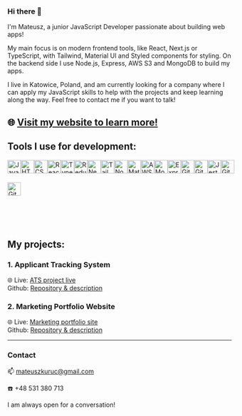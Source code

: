 ### Hi there 👋
I'm Mateusz, a junior JavaScript Developer passionate about building web apps!
<p>My main focus is on modern frontend tools, like React, Next.js or TypeScript, with Tailwind, Material UI and Styled components for styling. On the backend side I use Node.js, Express, AWS S3 and MongoDB to build my apps.</p>
<p>I live in Katowice, Poland, and am currently looking for a company where I can apply my JavaScript skills to help with the projects and keep learning along the way. Feel free to contact me if you want to talk!</p>

🌐 [Visit my website to learn more!](https://www.mateuszkuruc.com)
---
### <h2>Tools I use for development:</h2>

<div style="display: flex;">
  
<img alt="JavaScript" width="30px" style="margin-bottom: 20px" src="https://cdn.jsdelivr.net/gh/devicons/devicon/icons/javascript/javascript-original.svg" />
<img alt="HTML" width="30px" style="margin-bottom: 20px" src="https://cdn.jsdelivr.net/gh/devicons/devicon/icons/html5/html5-original.svg" />    
<img alt="CSS" width="30px" style="margin-bottom: 20px" src="https://cdn.jsdelivr.net/gh/devicons/devicon/icons/css3/css3-original.svg" />     
<img alt="React" width="30px" style="margin-bottom: 20px" src="https://cdn.jsdelivr.net/gh/devicons/devicon/icons/react/react-original.svg" />      
<img alt="TypeScript" width="30px" style="margin-bottom: 20px" src="https://cdn.jsdelivr.net/gh/devicons/devicon/icons/typescript/typescript-original.svg" />    
<img alt="Redux" width="30px" style="margin-bottom: 20px" src="https://cdn.jsdelivr.net/gh/devicons/devicon/icons/redux/redux-original.svg" />    
<img alt="Next.js" width="30px" style="margin-bottom: 20px"  src="https://cdn.jsdelivr.net/gh/devicons/devicon/icons/nextjs/nextjs-original.svg" />     
<img alt="Tailwind" width="30px" style="margin-bottom: 20px" src="https://cdn.jsdelivr.net/gh/devicons/devicon/icons/tailwindcss/tailwindcss-plain.svg" />      
<img alt="Node.js" width="30px" style="margin-bottom: 20px"  src="https://cdn.jsdelivr.net/gh/devicons/devicon/icons/nodejs/nodejs-original.svg" />    
<img alt="Material UI" width="30px" style="margin-bottom: 20px"  src="https://cdn.jsdelivr.net/gh/devicons/devicon/icons/materialui/materialui-original.svg" />
<img alt="AWS" width="30px" style="margin-bottom: 20px" src="https://cdn.jsdelivr.net/gh/devicons/devicon/icons/amazonwebservices/amazonwebservices-plain-wordmark.svg" />
<img alt="MongoDB" width="30px" style="margin-bottom: 20px" src="https://cdn.jsdelivr.net/gh/devicons/devicon/icons/mongodb/mongodb-original.svg" />
<img alt="Express" width="30px" style="margin-bottom: 20px" src="https://cdn.jsdelivr.net/gh/devicons/devicon/icons/express/express-original.svg" />
<img alt="Git" width="30px" style="margin-bottom: 20px" src="https://cdn.jsdelivr.net/gh/devicons/devicon/icons/git/git-original.svg" /> 
<img alt="Github" width="30px" style="margin-bottom: 20px"  src="https://cdn.jsdelivr.net/gh/devicons/devicon/icons/github/github-original.svg" />
<img alt="Jest" width="30px" style="margin-bottom: 20px" src="https://cdn.jsdelivr.net/gh/devicons/devicon/icons/jest/jest-plain.svg" />
<img alt="Git" width="30px" style="margin-bottom: 20px"  src="https://cdn.jsdelivr.net/gh/devicons/devicon/icons/graphql/graphql-plain.svg" />     
</div>
<img alt="Git" width="30px" style="margin-bottom: 20px" src="https://cdn.jsdelivr.net/gh/devicons/devicon/icons/sass/sass-original.svg" />  



<br/><br/>



### <h2>My projects:</h2>


<h3>1. Applicant Tracking System</h3>



🌐 Live: [ATS project live](https://ats-mateuszkuruc.onrender.com/)  
Github: [Repository & description](https://github.com/MateuszKuruc/ATS-recruitment-app)



<h3>2. Marketing Portfolio Website</h3>



🌐 Live: [Marketing portfolio site](https://www.reklamyfacebook.pl/)  
Github: [Repository & description](https://github.com/MateuszKuruc/marketing-portfolio)

<hr/>

### <h3>Contact</h3>


📫 mateuszkuruc@gmail.com


☎️ +48 531 380 713


I am always open for a conversation!

